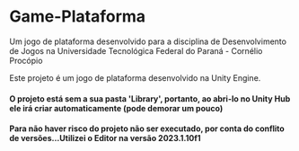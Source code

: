 # Game-Plataforma
Um jogo de plataforma desenvolvido para a disciplina de Desenvolvimento de Jogos na Universidade Tecnológica Federal do Paraná - Cornélio Procópio

Este projeto é um jogo de plataforma desenvolvido na Unity Engine.

#### O projeto está sem a sua pasta 'Library', portanto, ao abri-lo no Unity Hub ele irá criar automaticamente (pode demorar um pouco)

#### Para não haver risco do projeto não ser executado, por conta do conflito de versões...Utilizei o Editor na versão 2023.1.10f1
